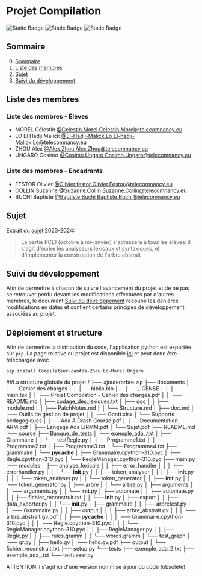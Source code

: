 # Projet Compilation

![Static Badge](https://img.shields.io/badge/Télécom-Projet_scolaire-purple)
![Static Badge](https://img.shields.io/badge/Langage-Python-yellow)
![Static Badge](https://img.shields.io/badge/Arbre-GraphViz-blue)

## Sommaire

0. [Sommaire](#Sommaire)
1. [Liste des membres](#liste-des-membres)
2. [Sujet](#Sujet)
3. [Suivi du développement](#suivi-du-developpement)


## Liste des membres

### Liste des membres - Élèves

* MOREL Célestin	[@Celestin.Morel		](https://gitlab.telecomnancy.univ-lorraine.fr/Celestin.Morel)[Celestin.Morel@telecomnancy.eu](mailto:Celestin.Morel@telecomnancy.eu)
* LO El Hadji Malick	[@El-Hadji-Malick.Lo	](https://gitlab.telecomnancy.univ-lorraine.fr/El-Hadji-Malick.Lo)[El-hadji-Malick.Lo@telecomnancy.eu](mailto:El-hadji-Malick.Lo@telecomnancy.eu)
* ZHOU Alex		[@Alex.Zhou			](https://gitlab.telecomnancy.univ-lorraine.fr/Alex.Zhou)[Alex.Zhou@telecomnancy.eu](mailto:alex.zhou@telecomnancy.eu)
* UNGARO Cosimo	[@Cosimo.Ungaro		](https://gitlab.telecomnancy.univ-lorraine.fr/Cosimo.Ungaro)[Cosimo.Ungaro@telecomnancy.eu](mailto:cosimo.ungaro@telecomnancy.eu)

### Liste des membres - Encadrants

* FESTOR Olivier	[@Olivier.festor			](https://gitlab.telecomnancy.univ-lorraine.fr/Olivier.Festor)[Olivier.Festor@telecomnancy.eu](mailto:Olivier.Festor@telecomnancy.eu)
* COLLIN Suzanne	[@Suzanne.Collin		](https://gitlab.telecomnancy.univ-lorraine.fr/Suzanne.Collin)[Suzanne.Collin@telecomnancy.eu](mailto:Olivier.Festor@telecomnancy.eu)
* BUCHI Baptiste	[@Baptiste.Buchi		](https://gitlab.telecomnancy.univ-lorraine.fr/baptiste.buchi)[Baptiste.Buchi@telecomnancy.eu](Baptiste.Buchi@telecomnancy.eu)


## Sujet

Extrait du [sujet](./documents/Sujet.pdf) 2023-2024:

> La partie PCL1 (octobre à mi-janvier) s'adressera à tous les élèves: il s'agit d'écrire les analyseurs lexicaux et syntaxiques, et d'implémenter la construction de l'arbre abstrait

## Suivi du développement
Afin de permettre à chacun de suivre l'avancement du projet et de ne pas se retrouver perdu devant les modifications effectuées par d'autres membres, le document [Suivi du développement](NULL) recoupe les denières modifications en dates et contient certains principes de développement associées au projet.

## Déploiement et structure
Afin de permettre la distribution du code, l'application python est exportée sur `pip`. La page relative au projet est disponible [ici](https://pypi.org/project/Compilateur-canAda-Zhou-Lo-Morel-Ungaro/) et peut donc être téléchargée avec
```
pip install Compilateur-canAda-Zhou-Lo-Morel-Ungaro
```


##La structure globale du projet
/
├── ajouterarbre.zip
├── documents
│   ├── Cahier des charges
│   │   ├── biblio.bib
│   │   ├── LICENSE
│   │   ├── main.tex
│   │   ├── Projet Compilation - Cahier des charges.pdf
│   │   └── README.md
│   ├── codage_des_lexiques.txt
│   ├── doc
│   │   ├── module.md
│   │   ├── PatchNotes.md
│   │   └── Structure.md
│   ├── doc.md
│   ├── Outils de gestion de projet
│   │   └── Gantt.xlsx
│   └── Supports pédagogiques
│       ├── Ada A Crash Course.pdf
│       ├── Documentation ARM.pdf
│       ├── Langage Ada LIRMM.pdf
│       └── Sujet.pdf
├── README.md
└── source
    ├── Banque_de_tests
    │   ├── exemple_ada_.txt
    │   ├── Grammaire
    │   │   └── testRegle.py
    │   ├── Programme1.txt
    │   ├── Programme2.txt
    │   ├── Programme3.txt
    │   └── Programme4.txt
    ├── grammaire
    │   └── __pycache__
    │       ├── Grammaire.cpython-310.pyc
    │       ├── Regle.cpython-310.pyc
    │       └── RegleManager.cpython-310.pyc
    ├── main.py
    ├── modules
    │   ├── analyse_lexicale
    │   │   ├── error_handler
    │   │   │   ├── errorhandler.py
    │   │   │   └── __init__.py
    │   │   ├── token_analyser
    │   │   │   ├── __init__.py
    │   │   │   └── token_analyser.py
    │   │   └── token_generator
    │   │       ├── __init__.py
    │   │       └── token_generator.py
    │   ├── arbre
    │   │   └── arbre.py
    │   ├── arguments
    │   │   ├── arguments.py
    │   │   └── __init__.py
    │   ├── automate
    │   │   ├── automate.py
    │   │   ├── fichier_reconstruit.txt
    │   │   └── __init__.py
    │   ├── export
    │   │   ├── data_exporter.py
    │   │   └── __init__.py
    │   ├── grammaire
    │   │   ├── arbretest.py
    │   │   ├── Grammaire.py
    │   │   ├── output
    │   │   │   ├── arbre_abstrait.gv
    │   │   │   └── arbre_abstrait.gv.pdf
    │   │   ├── __pycache__
    │   │   │   ├── Grammaire.cpython-310.pyc
    │   │   │   ├── Regle.cpython-310.pyc
    │   │   │   └── RegleManager.cpython-310.pyc
    │   │   ├── RegleManager.py
    │   │   ├── Regle.py
    │   │   ├── rules.gramm
    │   │   └── words.gramm
    │   └── test_graph
    │       ├── gr.py
    │       ├── hello.gv
    │       └── hello.gv.pdf
    ├── output
    │   └── fichier_reconstruit.txt
    ├── setup.py
    └── tests
        ├── exemple_ada_2.txt
        ├── exemple_ada_.txt
        └── testLexer.py

ATTENTION il s'agit ici d'une version non mise à jour du code (obsolète)
